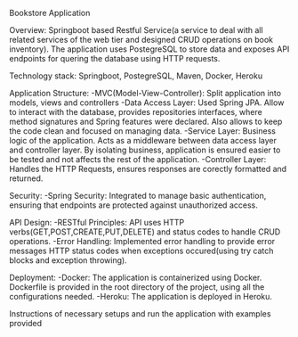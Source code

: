 Bookstore Application

Overview:
    Springboot based Restful Service(a service to deal with all related services of the web tier and designed CRUD operations on book inventory). The application uses PostegreSQL to store data and exposes API endpoints for quering the database using HTTP requests.

Technology stack: Springboot, PostegreSQL, Maven, Docker, Heroku

Application Structure:
    -MVC(Model-View-Controller): Split application into models, views and controllers
    -Data Access Layer: Used Spring JPA. Allow to interact with the database, provides repositories interfaces, where method signatures and Spring features were declared. Also allows to keep the code clean and focused on managing data.
    -Service Layer: Business logic of the application. Acts as a middleware between data access layer and controller layer. By isolating business, application is ensured easier to be tested and not affects the rest of the application.
    -Controller Layer: Handles the HTTP Requests, ensures responses are corectly formatted and returned.

Security:
    -Spring Security: Integrated to manage basic authentication, ensuring that endpoints are protected against unauthorized access.

API Design:
    -RESTful Principles: API uses HTTP verbs(GET,POST,CREATE,PUT,DELETE) and status codes to handle CRUD operations.
    -Error Handling: Implemented error handling to provide error messages HTTP status codes when exceptions occured(using try catch blocks and exception throwing).

Deployment:
    -Docker: The application is containerized using Docker. Dockerfile is provided in the root directory of the project, using all the configurations needed.
    -Heroku: The application is deployed in Heroku.


Instructions of necessary setups and run the application with examples provided